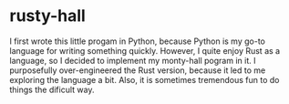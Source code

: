 # rusty-hall
I first wrote this little progam in Python, because Python is my go-to language for writing something quickly.
However, I quite enjoy Rust as a language, so I decided to implement my monty-hall pogram in it. I purposefully over-engineered
the Rust version, because it led to me exploring the language a bit. Also, it is sometimes tremendous fun to do things the
dificult way.
